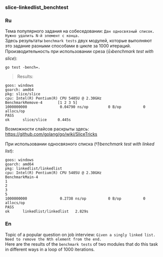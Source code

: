 ### slice-linkedlist_benchtest

### Ru
Тема популярного задания на собеседовании: `Дан односвязный список. Нужно удалить N-й элемент с конца.`   
Здесь результаты `benchmark tests` двух модулей, которые выполняют это задание разными способами в цикле за 1000 итераций.  
Производительность при использовании среза (:+1:*benchmark test with slice*):

	go test -bench=.

>Results:

	goos: windows
	goarch: amd64
	pkg: slice/slice
	cpu: Intel(R) Pentium(R) CPU 5405U @ 2.30GHz
	BenchmarkRemove-4       [1 2 3 5]
	1000000000               0.04790 ns/op         0 B/op          0 allocs/op
	PASS
	ok      slice/slice     0.445s
Возможности слайсов раскрыты здесь: https://github.com/golang/go/wiki/SliceTricks

При использовании односвязного списка (:-1:*benchmark test with linked list*):

	goos: windows
	goarch: amd64
	pkg: linkedlist/linkedlist
	cpu: Intel(R) Pentium(R) CPU 5405U @ 2.30GHz
	BenchmarkMain-4         
	1
	2
	3
	5
	1000000000               0.2738 ns/op          0 B/op          0 allocs/op
	PASS
	ok      linkedlist/linkedlist   2.829s

### En

Topic of a popular question on job interview: `Given a singly linked list. Need to remove the Nth element from the end.`  
Here are the results of the `benchmark tests` of two modules that do this task in different ways in a loop of 1000 iterations.
